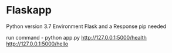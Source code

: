 # Flaskapp
Python version 3.7
Environment Flask and a Response pip needed

run command - python app.py
http://127.0.0.1:5000/health
http://127.0.0.1:5000/hello 

